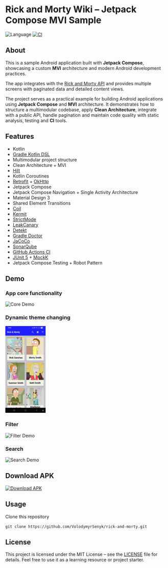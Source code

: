 # Rick and Morty Wiki – Jetpack Compose MVI Sample

![Language](https://img.shields.io/badge/Kotlin-2.2.10-blue)
[![CI](https://github.com/VolodymyrSenyk/rick-and-morty/actions/workflows/ci.yml/badge.svg)](https://github.com/VolodymyrSenyk/rick-and-morty/actions/workflows/ci.yml)

## About

This is a sample Android application built with **Jetpack Compose**, showcasing a custom **MVI**
architecture and modern Android development practices.

The app integrates with the [Rick and Morty API](https://rickandmortyapi.com/) and provides
multiple screens with paginated data and detailed content views.

The project serves as a practical example for building Android applications using
**Jetpack Compose** and **MVI** architecture. It demonstrates how to structure a multimodular
codebase, apply **Clean Architecture**, integrate with a public API, handle pagination and maintain
code quality with static analysis, testing and **CI** tools.

## Features

- Kotlin
- [Gradle Kotlin DSL](https://docs.gradle.org/current/userguide/kotlin_dsl.html)
- Multimodular project structure
- Clean Architecture + MVI
- [Hilt](https://dagger.dev/hilt/)
- Kotlin Coroutines
- [Retrofit](https://github.com/square/retrofit) + [OkHttp](https://github.com/square/okhttp)
- Jetpack Compose
- Jetpack Compose Navigation + Single Activity Architecture
- Material Design 3
- Shared Element Transitions
- [Coil](https://github.com/coil-kt/coil)
- [Kermit](https://github.com/touchlab/Kermit)
- [StrictMode](https://developer.android.com/reference/android/os/StrictMode)
- [LeakCanary](https://square.github.io/leakcanary/)
- [Detekt](https://github.com/detekt/detekt)
- [Gradle Doctor](https://github.com/runningcode/gradle-doctor)
- [JaCoCo](https://www.eclemma.org/jacoco/)
- [SonarQube](https://www.sonarsource.com/products/sonarqube/)
- [GitHub Actions CI](https://github.com/features/actions)
- [JUnit 5](https://junit.org/) + [MockK](https://mockk.io/)
- Jetpack Compose Testing + Robot Pattern

## Demo

### App core functionality

<img src="/gifs/core.gif" width="25%" alt="Core Demo"/>

### Dynamic theme changing

<img src="/gifs/theme.gif" width="25%" alt="Theme Demo"/>

### Filter

<img src="/gifs/filter.gif"  width="25%" alt="Filter Demo"/>

### Search

<img src="/gifs/search.gif" width="25%" alt="Search Demo"/>

## Download APK

[![Download APK](https://img.shields.io/badge/Download-APK-blue?style=for-the-badge&logo=android)](https://github.com/VolodymyrSenyk/rick-and-morty/releases/latest)

## Usage

Clone this repository

```
git clone https://github.com/VolodymyrSenyk/rick-and-morty.git
```

## License

This project is licensed under the MIT License – see the [LICENSE](LICENSE) file for details.
Feel free to use it as a learning resource or project starter.
